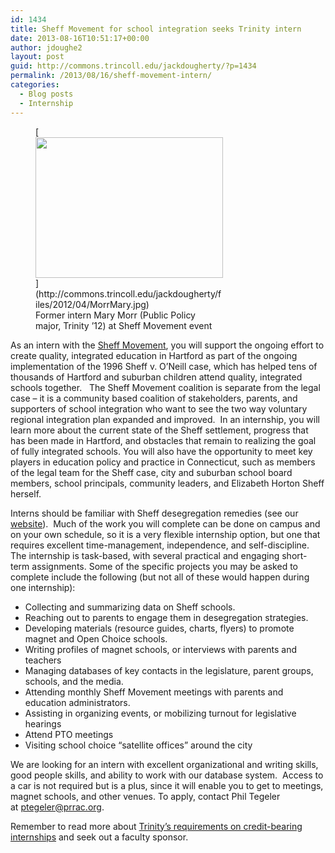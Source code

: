 ```yaml
---
id: 1434
title: Sheff Movement for school integration seeks Trinity intern
date: 2013-08-16T10:51:17+00:00
author: jdoughe2
layout: post
guid: http://commons.trincoll.edu/jackdougherty/?p=1434
permalink: /2013/08/16/sheff-movement-intern/
categories:
  - Blog posts
  - Internship
---
```

<figure id="attachment_384" style="width: 300px" class="wp-caption alignright">[<img class="size-medium wp-image-384" alt="" src="http://commons.trincoll.edu/jackdougherty/files/2012/04/MorrMary-300x225.jpg" width="300" height="225" srcset="http://localhost/wordpress/wp-content/uploads/2012/04/MorrMary-300x225.jpg 300w, http://localhost/wordpress/wp-content/uploads/2012/04/MorrMary.jpg 640w" sizes="(max-width: 300px) 100vw, 300px" />](http://commons.trincoll.edu/jackdougherty/files/2012/04/MorrMary.jpg)<figcaption class="wp-caption-text">Former intern Mary Morr (Public Policy major, Trinity &#8217;12) at Sheff Movement event</figcaption></figure> 

As an intern with the <a href="http://sheffmovement.org" target="_blank">Sheff Movement</a>, you will support the ongoing effort to create quality, integrated education in Hartford as part of the ongoing implementation of the 1996 Sheff v. O’Neill case, which has helped tens of thousands of Hartford and suburban children attend quality, integrated schools together.   The Sheff Movement coalition is separate from the legal case – it is a community based coalition of stakeholders, parents, and supporters of school integration who want to see the two way voluntary regional integration plan expanded and improved.  In an internship, you will learn more about the current state of the Sheff settlement, progress that has been made in Hartford, and obstacles that remain to realizing the goal of fully integrated schools. You will also have the opportunity to meet key players in education policy and practice in Connecticut, such as members of the legal team for the Sheff case, city and suburban school board members, school principals, community leaders, and Elizabeth Horton Sheff herself.

Interns should be familiar with Sheff desegregation remedies (see our <a href="http://www.sheffmovement.org/" target="_blank">website</a>).  Much of the work you will complete can be done on campus and on your own schedule, so it is a very flexible internship option, but one that requires excellent time-management, independence, and self-discipline. The internship is task-based, with several practical and engaging short-term assignments. Some of the specific projects you may be asked to complete include the following (but not all of these would happen during one internship):

  * Collecting and summarizing data on Sheff schools.
  * Reaching out to parents to engage them in desegregation strategies.
  * Developing materials (resource guides, charts, flyers) to promote magnet and Open Choice schools.
  * Writing profiles of magnet schools, or interviews with parents and teachers
  * Managing databases of key contacts in the legislature, parent groups, schools, and the media.
  * Attending monthly Sheff Movement meetings with parents and education administrators.
  * Assisting in organizing events, or mobilizing turnout for legislative hearings
  * Attend PTO meetings
  * Visiting school choice “satellite offices” around the city

We are looking for an intern with excellent organizational and writing skills, good people skills, and ability to work with our database system.  Access to a car is not required but is a plus, since it will enable you to get to meetings, magnet schools, and other venues. To apply, contact Phil Tegeler at <ptegeler@prrac.org>.

Remember to read more about <a href="http://www.trincoll.edu/Academics/CareerServices/Pages/default.aspx" target="_blank">Trinity&#8217;s requirements on credit-bearing internships</a> and seek out a faculty sponsor.